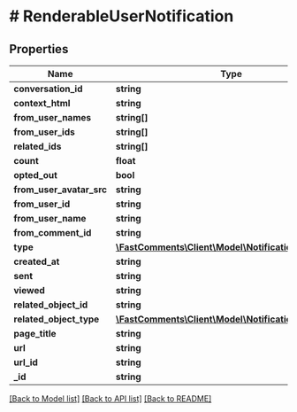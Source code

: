 # # RenderableUserNotification

## Properties

Name | Type | Description | Notes
------------ | ------------- | ------------- | -------------
**conversation_id** | **string** |  | [optional]
**context_html** | **string** |  | [optional]
**from_user_names** | **string[]** |  | [optional]
**from_user_ids** | **string[]** |  | [optional]
**related_ids** | **string[]** |  | [optional]
**count** | **float** |  | [optional]
**opted_out** | **bool** |  |
**from_user_avatar_src** | **string** |  | [optional]
**from_user_id** | **string** |  | [optional]
**from_user_name** | **string** |  | [optional]
**from_comment_id** | **string** |  | [optional]
**type** | [**\FastComments\Client\Model\NotificationType**](NotificationType.md) |  |
**created_at** | **string** |  |
**sent** | **string** |  |
**viewed** | **string** |  |
**related_object_id** | **string** |  |
**related_object_type** | [**\FastComments\Client\Model\NotificationObjectType**](NotificationObjectType.md) |  |
**page_title** | **string** |  | [optional]
**url** | **string** |  |
**url_id** | **string** |  |
**_id** | **string** |  |

[[Back to Model list]](../../README.md#models) [[Back to API list]](../../README.md#endpoints) [[Back to README]](../../README.md)
